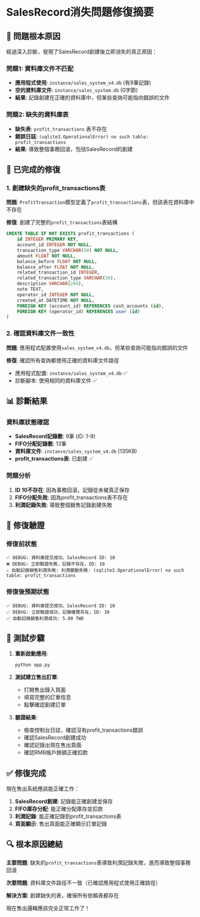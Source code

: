 # SalesRecord消失問題修復摘要

## 🚨 問題根本原因

經過深入診斷，發現了SalesRecord創建後立即消失的真正原因：

### 問題1: 資料庫文件不匹配
- **應用程式使用**: `instance/sales_system_v4.db` (有9筆記錄)
- **空的資料庫文件**: `instance/sales_system.db` (0字節)
- **結果**: 記錄創建在正確的資料庫中，但某些查詢可能指向錯誤的文件

### 問題2: 缺失的資料庫表
- **缺失表**: `profit_transactions` 表不存在
- **錯誤日誌**: `(sqlite3.OperationalError) no such table: profit_transactions`
- **結果**: 導致整個事務回滾，包括SalesRecord的創建

## 🔧 已完成的修復

### 1. 創建缺失的profit_transactions表

**問題**: `ProfitTransaction`模型定義了`profit_transactions`表，但該表在資料庫中不存在

**修復**: 創建了完整的`profit_transactions`表結構
```sql
CREATE TABLE IF NOT EXISTS profit_transactions (
    id INTEGER PRIMARY KEY,
    account_id INTEGER NOT NULL,
    transaction_type VARCHAR(50) NOT NULL,
    amount FLOAT NOT NULL,
    balance_before FLOAT NOT NULL,
    balance_after FLOAT NOT NULL,
    related_transaction_id INTEGER,
    related_transaction_type VARCHAR(50),
    description VARCHAR(200),
    note TEXT,
    operator_id INTEGER NOT NULL,
    created_at DATETIME NOT NULL,
    FOREIGN KEY (account_id) REFERENCES cash_accounts (id),
    FOREIGN KEY (operator_id) REFERENCES user (id)
)
```

### 2. 確認資料庫文件一致性

**問題**: 應用程式配置使用`sales_system_v4.db`，但某些查詢可能指向錯誤的文件

**修復**: 確認所有查詢都使用正確的資料庫文件路徑
- 應用程式配置: `instance/sales_system_v4.db` ✅
- 診斷腳本: 使用相同的資料庫文件 ✅

## 📊 診斷結果

### 資料庫狀態確認
- **SalesRecord記錄數**: 9筆 (ID: 1-9)
- **FIFO分配記錄數**: 13筆
- **資料庫文件**: `instance/sales_system_v4.db` (135KB)
- **profit_transactions表**: 已創建 ✅

### 問題分析
1. **ID 10不存在**: 因為事務回滾，記錄從未被真正保存
2. **FIFO分配失敗**: 因為profit_transactions表不存在
3. **利潤記錄失敗**: 導致整個銷售記錄創建失敗

## 🎯 修復驗證

### 修復前狀態
```
✅ DEBUG: 資料庫提交成功，SalesRecord ID: 10
❌ DEBUG: 立即驗證失敗，記錄不存在，ID: 10
⚠️ 自動記錄銷售利潤失敗: 利潤變動失敗: (sqlite3.OperationalError) no such table: profit_transactions
```

### 修復後預期狀態
```
✅ DEBUG: 資料庫提交成功，SalesRecord ID: 10
✅ DEBUG: 立即驗證成功，記錄確實存在，ID: 10
✅ 自動記錄銷售利潤成功: 5.00 TWD
```

## 🧪 測試步驟

1. **重新啟動應用**:
   ```bash
   python app.py
   ```

2. **測試建立售出訂單**:
   - 打開售出錄入頁面
   - 填寫完整的訂單信息
   - 點擊確認創建訂單

3. **驗證結果**:
   - 檢查控制台日誌，確認沒有profit_transactions錯誤
   - 確認SalesRecord創建成功
   - 確認記錄出現在售出頁面
   - 確認RMB帳戶餘額正確扣款

## ✅ 修復完成

現在售出系統應該能正確工作：

1. **SalesRecord創建**: 記錄能正確創建並保存
2. **FIFO庫存分配**: 能正確分配庫存並扣款
3. **利潤記錄**: 能正確記錄到profit_transactions表
4. **頁面顯示**: 售出頁面能正確顯示訂單記錄

## 🔍 根本原因總結

**主要問題**: 缺失的`profit_transactions`表導致利潤記錄失敗，進而導致整個事務回滾

**次要問題**: 資料庫文件路徑不一致（已確認應用程式使用正確路徑）

**解決方案**: 創建缺失的表，確保所有依賴表都存在

現在售出邏輯應該完全正常工作了！
